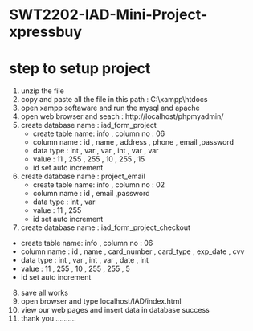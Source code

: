 # SWT2202-IAD-Mini-Project-xpressbuy

# step to setup project

1. unzip the file
2. copy and paste all the file in this path :   C:\xampp\htdocs
3. open xampp softaware and run the mysql and apache
4. open web browser and seach : http://localhost/phpmyadmin/
5. create database name : iad_form_project
   * create table name: info , column no : 06
   * column name : id , name , address , phone , email ,password
   * data type : int , var , var , int , var , var
   * value : 11 , 255 , 255 , 10 , 255 , 15
   * id set auto increment
6. create database name : project_email
   * create table name: info , column no : 02
   * column name : id ,  email ,password
   * data type : int , var 
   * value : 11 , 255 
   * id set auto increment
7.  create database name : iad_form_project_checkout
   * create table name: info , column no : 06
   * column name : id , name , card_number , card_type , exp_date , cvv
   * data type :  int , var , int , var , date , int 
   * value :  11 , 255 , 10 , 255 , 255 , 5
   * id set auto increment
8. save all works
9. open browser and type localhost/IAD/index.html
10. view our web pages and insert data in database success
11. thank you ..........
